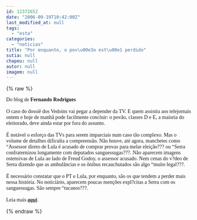 ```yaml
---
id: 12372652
date: "2006-09-19T10:42:00Z"
last_modified_at: null
tags:
  - "esta"
categories:
  - "noticias"
title: "Por enquanto, o pov\u00e3o est\u00e1 perdido"
sutia: null
chapeu: null
autor: null
imagem: null
---
```

{% raw %}
<p><P><FONT face=Verdana>Do blog de <STRONG>Fernando Rodrigues</STRONG><BR><BR>O caso do dossiê dos Vedoins vai pegar a depender da TV. E quem assistiu aos telejornais ontem e hoje de manhã pode facilmente concluir: o povão, classes D e E, a maioria do eleitorado, deve ainda estar por fora do assunto.<BR><BR>É notável o esforço das TVs para serem imparciais num caso tão complexo. Mas o volume de detalhes dificulta a compreensão. Não houve, até agora, manchetes como “Assessor direto de Lula é acusado de comprar provas para melar eleição??? ou “Serra confraternizou longamente com deputados sanguessugas???. Não aparecem imagens ostensivas de Lula ao lado de Freud Godoy, o assessor acusado. Nem cenas do v?deo de Serra dizendo que as ambulâncias e os ônibus recauchutados são algo “muito legal???.<BR><BR>É necessário constatar que o PT e Lula, por enquanto, são os que tendem a perder mais nessa história. No noticiário, aparecem poucas menções expl?citas a Serra com os sanguessugas. São sempre “tucanos???.<BR><BR>Leia mais <STRONG><EM><A href=\"https://uolpolitica.blog.uol.com.br/\" target=_blank>aqui</A></EM></STRONG>.</FONT></P> </p>
{% endraw %}